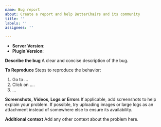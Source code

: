```yaml
---
name: Bug report
about: Create a report and help BetterChairs and its community
title: ''
labels: ''
assignees: ''

---
```


* **Server Version**: <!-- *(Run `/version`)* -->
* **Plugin Version**: <!-- *(Run `/version Lottery`)* -->


**Describe the bug**
A clear and concise description of the bug.

**To Reproduce**
Steps to reproduce the behavior:
1. Go to ...
2. Click on ....
3. ...

**Screenshots, Videos, Logs or Errors**
If applicable, add screenshots to help explain your problem.
If possible, try uploading images or large logs as an attachment instead of somewhere else to ensure its availability.

**Additional context**
Add any other context about the problem here.